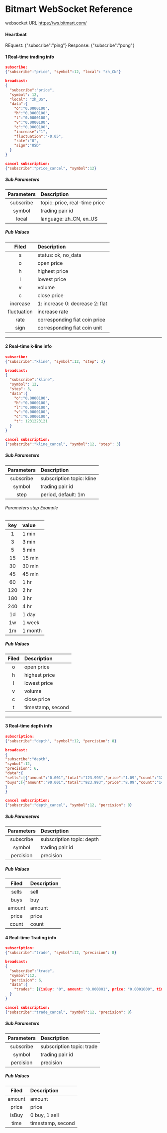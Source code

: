 # Bitmart WebSocket Reference

websocket URL https://ws.bitmart.com/

#### Heartbeat
REquest: {"subscribe":"ping"}
Response: {"subscribe":"pong"}


#### 1 Real-time trading info


```json
subscribe:
{"subscribe":"price", "symbol":12, "local": "zh_CN"}

broadcast:
{
  "subscribe":"price",
  "symbol": 12,
  "local": "zh_US",
  "data":{
    "o":"0.0000100",
    "h":"0.0000100",
    "l":"0.0000100",
    "v":"0.0000100",
    "c":"0.0000100",
    "increase":"1",
    "fluctuation":"-0.05",
    "rate":"0",
    "sign":"USD"
  }
}

cancel subscription:
{"subscribe":"price_cancel", "symbol":12}

```
##### Sub Parameters
| Parameters | Description |
|:-------------:|:-------------|
|subscribe    | topic: price, real-time price
|symbol       | trading pair id
|local    | language: zh_CN, en_US



##### Pub Values
| Filed | Description |
|:-------------:|:-------------|
|s | status: ok, no_data
|o | open price
|h | highest price
|l | lowest price
|v | volume
|c | close price
|increase | 1: increase 0: decrease 2: flat
|fluctuation | increase rate
|rate | corresponding fiat coin price
|sign | corresponding fiat coin unit






---------



#### 2 Real-time k-line info

```json
subscribe:
{"subscribe":"kline", "symbol":12, "step": 3}

broadcast:
{
  "subscribe":"kline",
  "symbol": 12,
  "step": 3,
  "data":{
    "o":"0.0000100",
    "h":"0.0000100",
    "l":"0.0000100",
    "v":"0.0000100",
    "c":"0.0000100",
    "t": 1231223121
  }
}

cancel subscription:
{"subscribe":"kline_cancel", "symbol":12, "step": 3}

```
##### Sub Parameters
| Parameters | Description |
|:-------------:|:-------------|
|subscribe    | subscription topic: kline
|symbol       | trading pair id
|step    | period, default: 1m

###### Parameters step Example
| key | value |
|:-------------:|:-------------|
|1  | 1 min |
|3  | 3 min |
|5  | 5 min |
|15 | 15 min |
|30 | 30 min |
|45 | 45 min |
|60 | 1 hr |
|120    | 2 hr |
|180    | 3 hr |
|240    | 4 hr |
|1d | 1 day |
|1w | 1 week |
|1m | 1 month |

##### Pub Values
| Filed | Description |
|:-------------:|:-------------|
|o | open price
|h | highest price
|l | lowest price
|v | volume
|c | close price
|t | timestamp, second









---------




#### 3 Real-time depth info

```json
subscription:
{"subscribe":"depth", "symbol":12, "percision": 8}

broadcast:
{
"subscribe":"depth",
"symbol":12,
"precision": 6,
"data":{
"sells":[{"amount":"0.001","total":"123.993","price":"1.09","count":"12","positions":"12"}],
"buys":[{"amount":"90.001","total":"923.993","price":"8.09","count":"14","positions":"32"}]
}
}

cancel subscription:
{"subscribe":"depth_cancel", "symbol":12, "percision": 8}

```
##### Sub Parameters
| Parameters | Description |
|:-------------:|:-------------|
|subscribe    | subscription topic: depth
|symbol       | trading pair id
|percision    | precision


##### Pub Values
| Filed | Description |
|:-------------:|:-------------|
|sells | sell
|buys | buy
|amount | amount
|price | price
|count | count





#### 4 Real-time Trading info

```json
subscription:
{"subscribe":"trade", "symbol":12, "precision": 8}

broadcast:
{
  "subscribe":"trade",
  "symbol":12,
  "percision": 6,
  "data":{
    "trades": [{isBuy: "0", amount: "0.000001", price: "0.0001000", time: 13333333}]
  }
}

cancel subscription:
{"subscribe":"trade_cancel", "symbol":12, "precision": 8}

```
##### Sub Parameters
| Parameters | Description |
|:-------------:|:-------------|
|subscribe    | subscription topic: trade
|symbol       | trading pair id
|percision    | precision


##### Pub Values
| Filed | Description |
|:-------------:|:-------------|
|amount| amount
|price | price
|isBuy| 0 buy, 1 sell 
|time| timestamp, second



